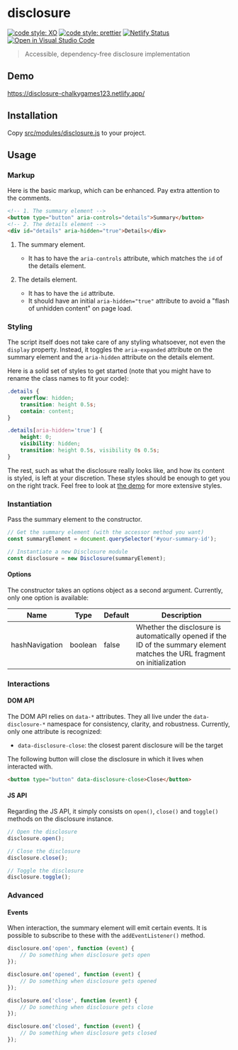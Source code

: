 # disclosure

[![code style: XO](https://img.shields.io/badge/code_style-XO-5ed9c7.svg)](https://github.com/xojs/xo)
[![code style: prettier](https://img.shields.io/badge/code_style-prettier-ff69b4?logo=prettier&logoColor=fff)](https://github.com/prettier/prettier)
[![Netlify Status](https://api.netlify.com/api/v1/badges/2fea87b8-fcd5-4caf-9961-5da1224efb46/deploy-status)](https://app.netlify.com/sites/disclosure-chalkygames123/deploys)
[![Open in Visual Studio Code](https://open.vscode.dev/badges/open-in-vscode.svg)](https://open.vscode.dev/chalkygames123/disclosure)

> Accessible, dependency-free disclosure implementation

## Demo

https://disclosure-chalkygames123.netlify.app/

## Installation

Copy [src/modules/disclosure.js](src/modules/disclosure.js) to your project.

## Usage

### Markup

Here is the basic markup, which can be enhanced. Pay extra attention to the comments.

```html
<!-- 1. The summary element -->
<button type="button" aria-controls="details">Summary</button>
<!-- 2. The details element -->
<div id="details" aria-hidden="true">Details</div>
```

1. The summary element.

   - It has to have the `aria-controls` attribute, which matches the `id` of the details element.

2. The details element.

   - It has to have the `id` attribute.
   - It should have an initial `aria-hidden="true"` attribute to avoid a "flash of unhidden content" on page load.

### Styling

The script itself does not take care of any styling whatsoever, not even the `display` property. Instead, it toggles the `aria-expanded` attribute on the summary element and the `aria-hidden` attribute on the details element.

Here is a solid set of styles to get started (note that you might have to rename the class names to fit your code):

```css
.details {
	overflow: hidden;
	transition: height 0.5s;
	contain: content;
}

.details[aria-hidden='true'] {
	height: 0;
	visibility: hidden;
	transition: height 0.5s, visibility 0s 0.5s;
}
```

The rest, such as what the disclosure really looks like, and how its content is styled, is left at your discretion. These styles should be enough to get you on the right track. Feel free to look at [the demo](https://disclosure-chalkygames123.netlify.app/) for more extensive styles.

### Instantiation

Pass the summary element to the constructor.

```js
// Get the summary element (with the accessor method you want)
const summaryElement = document.querySelector('#your-summary-id');

// Instantiate a new Disclosure module
const disclosure = new Disclosure(summaryElement);
```

#### Options

The constructor takes an options object as a second argument. Currently, only one option is available:

| Name           | Type    | Default | Description                                                                                                                |
| -------------- | ------- | ------- | -------------------------------------------------------------------------------------------------------------------------- |
| hashNavigation | boolean | false   | Whether the disclosure is automatically opened if the ID of the summary element matches the URL fragment on initialization |

### Interactions

#### DOM API

The DOM API relies on `data-*` attributes. They all live under the `data-disclosure-*` namespace for consistency, clarity, and robustness. Currently, only one attribute is recognized:

- `data-disclosure-close`: the closest parent disclosure will be the target

The following button will close the disclosure in which it lives when interacted with.

```html
<button type="button" data-disclosure-close>Close</button>
```

#### JS API

Regarding the JS API, it simply consists on `open()`, `close()` and `toggle()` methods on the disclosure instance.

```js
// Open the disclosure
disclosure.open();

// Close the disclosure
disclosure.close();

// Toggle the disclosure
disclosure.toggle();
```

### Advanced

#### Events

When interaction, the summary element will emit certain events. It is possible to subscribe to these with the `addEventListener()` method.

```js
disclosure.on('open', function (event) {
	// Do something when disclosure gets open
});

disclosure.on('opened', function (event) {
	// Do something when disclosure gets opened
});

disclosure.on('close', function (event) {
	// Do something when disclosure gets close
});

disclosure.on('closed', function (event) {
	// Do something when disclosure gets closed
});
```
